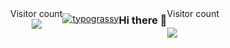 
<p align="center"> 
  Visitor count<br>
  <img src="https://profile-counter.glitch.me/kasraone/count.svg" />
</p>


<div align="center">
    <a href="https://github.com/kawarimidoll/typograssy">
        <img alt="typograssy" src="https://typograssy.deno.dev/api?text=KASRAONE&l0=none&l1=82d9d0&l2=027353&l3=038c4c&l4=01402e&bg=none&frame=none&speed=100&comment=">
    </a>
</div>



### Hi there 👋

<head>
<meta charset="UTF-8">
<meta name="viewport" content="width=device-width, initial-scale=1.0">
<title>Visitor Count</title>
<style>
    body {
        display: flex;
        justify-content: center;
        align-items: center;
        height: 100vh;
        margin: 0;
    }

    .visitor-count {
        text-align: center;
    }
</style>
</head>
<body>
<div class="visitor-count">
    <p>Visitor count</p>
    <img src="https://profile-counter.glitch.me/kasraone/count.svg" />
</div>
</body>
</html>
